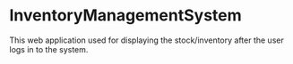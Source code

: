 # InventoryManagementSystem

This web application used for displaying the stock/inventory after the user logs in to the system.
